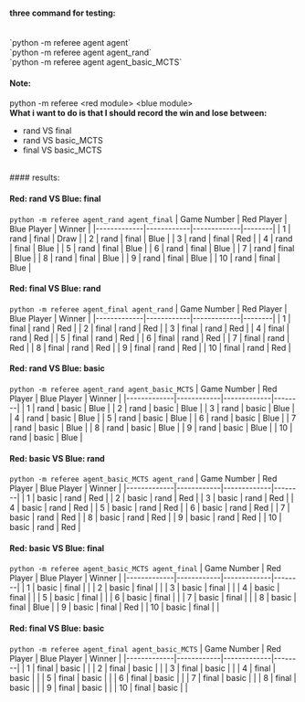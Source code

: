 #### three command for testing:
<br>
`python -m referee agent agent`
<br>
`python -m referee agent agent_rand`
<br>
`python -m referee agent agent_basic_MCTS`

#### Note:<br>
python -m referee <red module\> <blue module\>
<br>
**What i want to do is that I should record the win and lose between:**
- rand VS final
- rand VS basic_MCTS
- final VS basic_MCTS
<br>
#### results:
<br>

#### Red: rand VS Blue: final
`python -m referee agent_rand agent_final`
| Game Number | Red Player | Blue Player | Winner |
|-------------|------------|-------------|--------|
| 1           | rand       | final       | Draw   |
| 2           | rand       | final       | Blue   |
| 3           | rand       | final       | Red    |
| 4           | rand       | final       | Blue   |
| 5           | rand       | final       | Blue   |
| 6           | rand       | final       | Blue   |
| 7           | rand       | final       | Blue   |
| 8           | rand       | final       | Blue   |
| 9           | rand       | final       | Blue   |
| 10          | rand       | final       | Blue   |

#### Red: final VS Blue: rand
`python -m referee agent_final agent_rand`
| Game Number | Red Player | Blue Player | Winner |
|-------------|------------|-------------|--------|
| 1           | final      | rand        | Red    |
| 2           | final      | rand        | Red    |
| 3           | final      | rand        | Red    |
| 4           | final      | rand        | Red    |
| 5           | final      | rand        | Red    |
| 6           | final      | rand        | Red    |
| 7           | final      | rand        | Red    |
| 8           | final      | rand        | Red    |
| 9           | final      | rand        | Red    |
| 10          | final      | rand        | Red    |

#### Red: rand VS Blue: basic
`python -m referee agent_rand agent_basic_MCTS`
| Game Number | Red Player | Blue Player | Winner |
|-------------|------------|-------------|--------|
| 1           | rand       | basic       | Blue   |
| 2           | rand       | basic       | Blue   |
| 3           | rand       | basic       | Blue   |
| 4           | rand       | basic       | Blue   |
| 5           | rand       | basic       | Blue   |
| 6           | rand       | basic       | Blue   |
| 7           | rand       | basic       | Blue   |
| 8           | rand       | basic       | Blue   |
| 9           | rand       | basic       | Blue   |
| 10          | rand       | basic       | Blue   |

#### Red: basic VS Blue: rand
`python -m referee agent_basic_MCTS agent_rand`
| Game Number | Red Player | Blue Player | Winner |
|-------------|------------|-------------|--------|
| 1           | basic      | rand        | Red    |
| 2           | basic      | rand        | Red    |
| 3           | basic      | rand        | Red    |
| 4           | basic      | rand        | Red    |
| 5           | basic      | rand        | Red    |
| 6           | basic      | rand        | Red    |
| 7           | basic      | rand        | Red    |
| 8           | basic      | rand        | Red    |
| 9           | basic      | rand        | Red    |
| 10          | basic      | rand        | Red    |

#### Red: basic VS Blue: final
`python -m referee agent_basic_MCTS agent_final`
| Game Number | Red Player | Blue Player | Winner |
|-------------|------------|-------------|--------|
| 1           | basic      | final       |    |
| 2           | basic      | final       |   |
| 3           | basic      | final       |  |
| 4           | basic      | final       |   |
| 5           | basic      | final       |   |
| 6           | basic      | final       |    |
| 7           | basic      | final       |    |
| 8           | basic      | final       | Blue   |
| 9           | basic      | final       | Red  |
| 10          | basic      | final       |   |

#### Red: final VS Blue: basic
`python -m referee agent_final agent_basic_MCTS`
| Game Number | Red Player | Blue Player | Winner |
|-------------|------------|-------------|--------|
| 1           | final      | basic       |     |
| 2           | final      | basic       |   |
| 3           | final      | basic       |   |
| 4           | final      | basic       |   |
| 5           | final      | basic       |    |
| 6           | final      | basic       |    |
| 7           | final      | basic       |    |
| 8           | final      | basic       |    |
| 9           | final      | basic       |    |
| 10          | final      | basic       |    |

